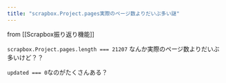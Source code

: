 ```yaml
---
title: "scrapbox.Project.pages実際のページ数よりだいぶ多い謎"
---
```


from [[Scrapbox振り返り機能]]

`scrapbox.Project.pages.length === 21207`
なんか実際のページ数よりだいぶ多いけど？？

`updated === 0`なのがたくさんある？

